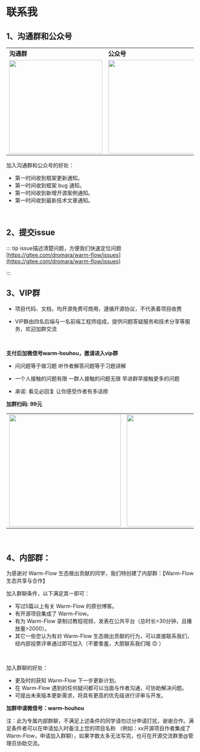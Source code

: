 # 联系我
<!-- @include: ../other/betweengg.md -->


## 1、沟通群和公众号

<table>
    <tbody>
        <tr>
            <td><strong>沟通群</strong></td>
            <td><strong>公众号</strong></td>
        </tr>
        <tr>
            <td><img src="https://foruda.gitee.com/images/1739841918538142710/6ece5b97_2218307.png" width="250px"></td>
            <td><img src="/wxgzh.jpg" width="250px"></td>
        </tr>
    </tbody>
</table>

加入沟通群和公众号的好处：

- 第一时间收到框架更新通知。
- 第一时间收到框架 bug 通知。
- 第一时间收到新增开源案例通知。
- 第一时间收到最新技术文章通知。

<br>

## 2、提交issue
::: tip issue描述清楚问题，方便我们快速定位问题
[https://gitee.com/dromara/warm-flow/issues](https://gitee.com/dromara/warm-flow/issues)

:::

## 3、VIP群

- 项目代码、文档，均<span class="red-bg">开源免费可商用</span>，遵循开源协议，不代表着项目收费

- VIP群由四名后端与一名前端工程师组成，提供问题答疑服务和技术分享等服务，欢迎加群交流

<br>

**支付后加微信号<span class="red-bg">warm-houhou</span>，邀请进入<span class="red-bg">vip</span>群**

- 问问题等于做习题 听作者解答问题等于习题讲解

- 一个人接触的问题有限 一群人接触的问题无限 早进群早接触更多的问题

- 承诺: 看见必回复 让你感受作者有多话痨

**加群扫码: <span class="red-bg">99元</span>**
<table>
    <tbody>
        <tr>
        <td><img src="/skwx.png" height="300"></td>
        <td><img src="/skzfb.png" height="300"></td>
    </tr>
    </tbody>
</table>

<br>


## 4、内部群：
为感谢对 Warm-Flow 生态做出贡献的同学，我们特创建了内部群：【Warm-Flow 生态共享与合作】

加入群聊条件，以下满足其一即可：

- 写过5篇以上有关 Warm-Flow 的原创博客。
- 有开源项目集成了 Warm-Flow。
- 有为 Warm-Flow 录制过教程视频，发表在公共平台（总时长>30分钟，且播放量>2000）。
- 其它一些您认为有对 Warm-Flow 生态做出贡献的行为，可以直接联系我们，经内部投票评审通过即可加入（不要害羞，大胆联系我们哦 😊 ）

<br>

加入群聊的好处：

- 更及时的获知 Warm-Flow 下一步更新计划。
- 在 Warm-Flow 遇到的任何疑问都可以当面与作者沟通，可协助解决问题。
- 可提出未来版本更新需求，将具有更高的优先级进行评审与开发。

**加群申请微信号：warm-houhou**

注：此为专属内部群聊，不满足上述条件的同学请勿过分申请打扰，谢谢合作。满足条件者可以在申请加入时备注上您的项目名称 （例如：xx开源项目作者集成了 Warm-Flow，申请加入群聊），如果字数太多无法写完，也可在开源交流群里@管理员协助交流。
